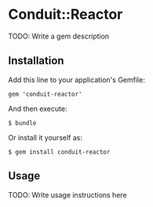 # Conduit::Reactor

TODO: Write a gem description

## Installation

Add this line to your application's Gemfile:

    gem 'conduit-reactor'

And then execute:

    $ bundle

Or install it yourself as:

    $ gem install conduit-reactor

## Usage

TODO: Write usage instructions here
